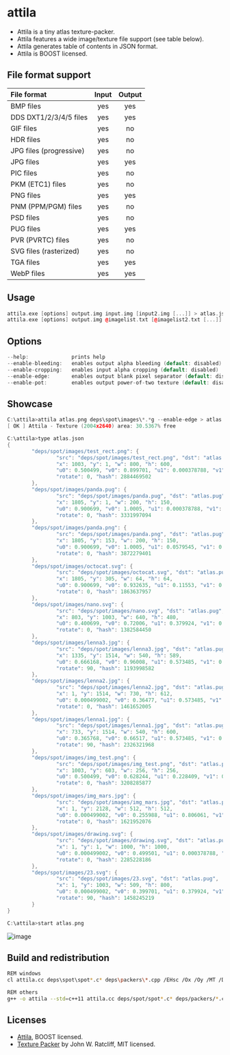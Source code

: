 attila
======

- Attila is a tiny atlas texture-packer.
- Attila features a wide image/texture file support (see table below). 
- Attila generates table of contents in JSON format.
- Attila is BOOST licensed.

## File format support

| File format  | Input | Output |
| :-------------|:-------------:| :-----:|
| BMP files | yes | yes |
| DDS DXT1/2/3/4/5 files | yes | yes |
| GIF files | yes | no |
| HDR files | yes | no |
| JPG files (progressive) | yes | no |
| JPG files | yes | yes |
| PIC files | yes | no |
| PKM (ETC1) files | yes | no |
| PNG files | yes | yes |
| PNM (PPM/PGM) files | yes | no |
| PSD files | yes | no |
| PUG files | yes | yes |
| PVR (PVRTC) files | yes | no |
| SVG files (rasterized) | yes | no |
| TGA files | yes | yes |
| WebP files | yes | yes |

## Usage
```c++
attila.exe [options] output.img input.img [input2.img [...]] > atlas.json
attila.exe [options] output.img @imagelist.txt [@imagelist2.txt [...]] > atlas.json
```

## Options
```c++
--help:              prints help
--enable-bleeding:   enables output alpha bleeding (default: disabled)
--enable-cropping:   enables input alpha cropping (default: disabled)
--enable-edge:       enables output blank pixel separator (default: disabled)
--enable-pot:        enables output power-of-two texture (default: disabled)
```

## Showcase
```c++
C:\attila>attila atlas.png deps\spot\images\*.*g --enable-edge > atlas.json
[ OK ] Attila - Texture (2004x2640) area: 30.5367% free

C:\attila>type atlas.json
{
        "deps/spot/images/test_rect.png": {
                "src": "deps/spot/images/test_rect.png", "dst": "atlas.pug",
                "x": 1003, "y": 1, "w": 800, "h": 600,
                "u0": 0.500499, "v0": 0.899701, "u1": 0.000378788, "v1": 0.227652,
                "rotate": 0, "hash": 2884469502
        },
        "deps/spot/images/panda.pug": {
                "src": "deps/spot/images/panda.pug", "dst": "atlas.pug",
                "x": 1805, "y": 1, "w": 200, "h": 150,
                "u0": 0.900699, "v0": 1.0005, "u1": 0.000378788, "v1": 0.057197,
                "rotate": 0, "hash": 3331997094
        },
        "deps/spot/images/panda.png": {
                "src": "deps/spot/images/panda.png", "dst": "atlas.pug",
                "x": 1805, "y": 153, "w": 200, "h": 150,
                "u0": 0.900699, "v0": 1.0005, "u1": 0.0579545, "v1": 0.114773,
                "rotate": 0, "hash": 3872279401
        },
        "deps/spot/images/octocat.svg": {
                "src": "deps/spot/images/octocat.svg", "dst": "atlas.pug",
                "x": 1805, "y": 305, "w": 64, "h": 64,
                "u0": 0.900699, "v0": 0.932635, "u1": 0.11553, "v1": 0.139773,
                "rotate": 0, "hash": 1863637957
        },
        "deps/spot/images/nano.svg": {
                "src": "deps/spot/images/nano.svg", "dst": "atlas.pug",
                "x": 803, "y": 1003, "w": 640, "h": 480,
                "u0": 0.400699, "v0": 0.72006, "u1": 0.379924, "v1": 0.561742,
                "rotate": 0, "hash": 1382584450
        },
        "deps/spot/images/lenna3.jpg": {
                "src": "deps/spot/images/lenna3.jpg", "dst": "atlas.pug",
                "x": 1335, "y": 1514, "w": 540, "h": 589,
                "u0": 0.666168, "v0": 0.96008, "u1": 0.573485, "v1": 0.77803,
                "rotate": 90, "hash": 1193998582
        },
        "deps/spot/images/lenna2.jpg": {
                "src": "deps/spot/images/lenna2.jpg", "dst": "atlas.pug",
                "x": 1, "y": 1514, "w": 730, "h": 612,
                "u0": 0.000499002, "v0": 0.36477, "u1": 0.573485, "v1": 0.805303,
                "rotate": 0, "hash": 1461652005
        },
        "deps/spot/images/lenna1.jpg": {
                "src": "deps/spot/images/lenna1.jpg", "dst": "atlas.pug",
                "x": 733, "y": 1514, "w": 540, "h": 600,
                "u0": 0.365768, "v0": 0.66517, "u1": 0.573485, "v1": 0.77803,
                "rotate": 90, "hash": 2326321968
        },
        "deps/spot/images/img_test.png": {
                "src": "deps/spot/images/img_test.png", "dst": "atlas.pug",
                "x": 1003, "y": 603, "w": 256, "h": 256,
                "u0": 0.500499, "v0": 0.628244, "u1": 0.228409, "v1": 0.325379,
                "rotate": 0, "hash": 3208285877
        },
        "deps/spot/images/img_mars.jpg": {
                "src": "deps/spot/images/img_mars.jpg", "dst": "atlas.pug",
                "x": 1, "y": 2128, "w": 512, "h": 512,
                "u0": 0.000499002, "v0": 0.255988, "u1": 0.806061, "v1": 1,
                "rotate": 0, "hash": 1621952076
        },
        "deps/spot/images/drawing.svg": {
                "src": "deps/spot/images/drawing.svg", "dst": "atlas.pug",
                "x": 1, "y": 1, "w": 1000, "h": 1000,
                "u0": 0.000499002, "v0": 0.499501, "u1": 0.000378788, "v1": 0.379167,
                "rotate": 0, "hash": 2285228186
        },
        "deps/spot/images/23.svg": {
                "src": "deps/spot/images/23.svg", "dst": "atlas.pug",
                "x": 1, "y": 1003, "w": 509, "h": 800,
                "u0": 0.000499002, "v0": 0.399701, "u1": 0.379924, "v1": 0.572727,
                "rotate": 90, "hash": 1458245219
        }
}

C:\attila>start atlas.png
```
![image](https://raw.github.com/r-lyeh/depot/master/attila.jpg)

## Build and redistribution
```bash
REM windows
cl attila.cc deps\spot\spot*.c* deps\packers\*.cpp /EHsc /Ox /Oy /MT /DNDEBUG /link setargv.obj

REM others
g++ -o attila --std=c++11 attila.cc deps/spot/spot*.c* deps/packers/*.cpp -O2 -DNDEBUG
```

## Licenses
- [Attila](https://github.com/r-lyeh/attila), BOOST licensed.
- [Texture Packer](https://github.com/r-lyeh/attila/blob/master/deps/packers/packer.hpp) by John W. Ratcliff, MIT licensed.
